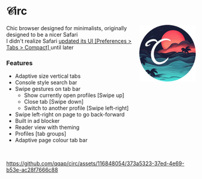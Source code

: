 # 𝒞irc

<img align="right" src="circ_logo.png" height="150px" alt="A cursive C against the backdrop of the beach">

Chic browser designed for minimalists, originally designed to be a nicer Safari <br>
I didn't realize Safari [updated its UI [Preferences > Tabs > Compact] ](https://www.youtube.com/watch?v=0TD96VTf0Xs&t=5267s) until later

### Features

- Adaptive size vertical tabs
- Console style search bar
- Swipe gestures on tab bar
  - Show currently open profiles [Swipe up]
  - Close tab [Swipe down]
  - Switch to another profile [Swipe left-right] 
- Swipe left-right on page to go back-forward 
- Built in ad blocker
- Reader view with theming
- Profiles [tab groups]
- Adaptive page colour tab bar
<br>

https://github.com/qqap/circ/assets/116848054/373a5323-37ed-4e69-b53e-ac28f7666c88

